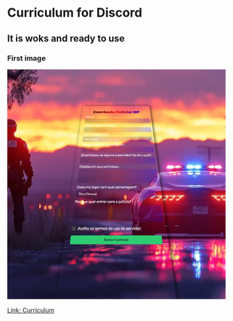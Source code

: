 # Curriculum for Discord 

## It is woks and ready to use

### First image

![alt text](<Screenshot 2025-07-31 213803.png>)

[Link: Curriculum]()